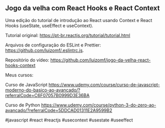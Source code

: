 ## Jogo da velha com React Hooks e React Context

Uma edição do tutorial de introdução ao React usando Context e React Hooks 
(useState, useEffect e useContext).

Tutorial original:
https://pt-br.reactjs.org/tutorial/tutorial.html

Arquivos de configuração do ESLint e Prettier: 
https://github.com/luizomf/.eslintrc.js.

Repositório do vídeo:
https://github.com/luizomf/jogo-da-velha-react-hooks-context

Meus cursos:

Curso de JavaScript
https://www.udemy.com/course/curso-de-javascript-moderno-do-basico-ao-avancado/?referralCode=C6F07057B0999D3E36BA

Curso de Python
https://www.udemy.com/course/python-3-do-zero-ao-avancado/?referralCode=5DDCAD01311E2A9599B2

#javascript #react #reactjs #usecontext #usestate #useeffect